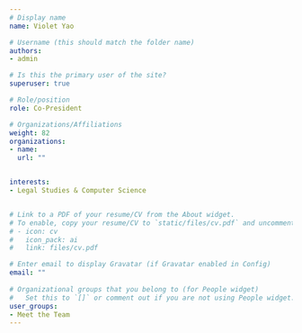 ```yaml
---
# Display name
name: Violet Yao

# Username (this should match the folder name)
authors:
- admin

# Is this the primary user of the site?
superuser: true

# Role/position
role: Co-President

# Organizations/Affiliations
weight: 82
organizations:
- name: 
  url: ""


interests:
- Legal Studies & Computer Science 


# Link to a PDF of your resume/CV from the About widget.
# To enable, copy your resume/CV to `static/files/cv.pdf` and uncomment the lines below.  
# - icon: cv
#   icon_pack: ai
#   link: files/cv.pdf

# Enter email to display Gravatar (if Gravatar enabled in Config)
email: ""
  
# Organizational groups that you belong to (for People widget)
#   Set this to `[]` or comment out if you are not using People widget.  
user_groups:
- Meet the Team
---
```


